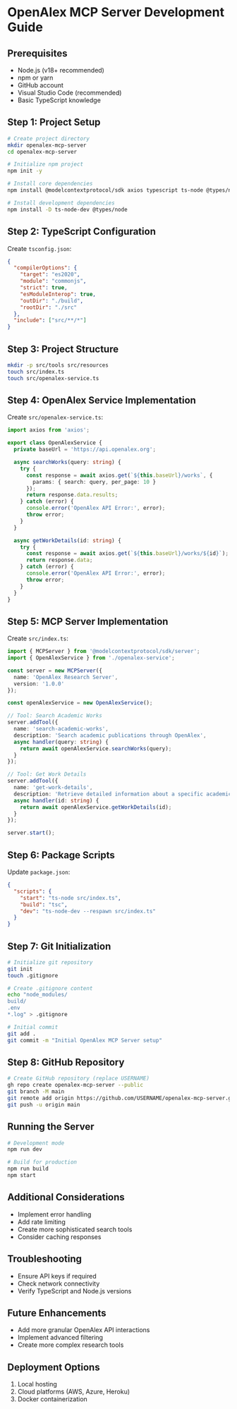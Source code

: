 # OpenAlex MCP Server Development Guide

## Prerequisites
- Node.js (v18+ recommended)
- npm or yarn
- GitHub account
- Visual Studio Code (recommended)
- Basic TypeScript knowledge

## Step 1: Project Setup
```bash
# Create project directory
mkdir openalex-mcp-server
cd openalex-mcp-server

# Initialize npm project
npm init -y

# Install core dependencies
npm install @modelcontextprotocol/sdk axios typescript ts-node @types/node

# Install development dependencies
npm install -D ts-node-dev @types/node
```

## Step 2: TypeScript Configuration
Create `tsconfig.json`:
```json
{
  "compilerOptions": {
    "target": "es2020",
    "module": "commonjs",
    "strict": true,
    "esModuleInterop": true,
    "outDir": "./build",
    "rootDir": "./src"
  },
  "include": ["src/**/*"]
}
```

## Step 3: Project Structure
```bash
mkdir -p src/tools src/resources
touch src/index.ts
touch src/openalex-service.ts
```

## Step 4: OpenAlex Service Implementation
Create `src/openalex-service.ts`:
```typescript
import axios from 'axios';

export class OpenAlexService {
  private baseUrl = 'https://api.openalex.org';

  async searchWorks(query: string) {
    try {
      const response = await axios.get(`${this.baseUrl}/works`, { 
        params: { search: query, per_page: 10 } 
      });
      return response.data.results;
    } catch (error) {
      console.error('OpenAlex API Error:', error);
      throw error;
    }
  }

  async getWorkDetails(id: string) {
    try {
      const response = await axios.get(`${this.baseUrl}/works/${id}`);
      return response.data;
    } catch (error) {
      console.error('OpenAlex API Error:', error);
      throw error;
    }
  }
}
```

## Step 5: MCP Server Implementation
Create `src/index.ts`:
```typescript
import { MCPServer } from '@modelcontextprotocol/sdk/server';
import { OpenAlexService } from './openalex-service';

const server = new MCPServer({
  name: 'OpenAlex Research Server',
  version: '1.0.0'
});

const openAlexService = new OpenAlexService();

// Tool: Search Academic Works
server.addTool({
  name: 'search-academic-works',
  description: 'Search academic publications through OpenAlex',
  async handler(query: string) {
    return await openAlexService.searchWorks(query);
  }
});

// Tool: Get Work Details
server.addTool({
  name: 'get-work-details',
  description: 'Retrieve detailed information about a specific academic work',
  async handler(id: string) {
    return await openAlexService.getWorkDetails(id);
  }
});

server.start();
```

## Step 6: Package Scripts
Update `package.json`:
```json
{
  "scripts": {
    "start": "ts-node src/index.ts",
    "build": "tsc",
    "dev": "ts-node-dev --respawn src/index.ts"
  }
}
```

## Step 7: Git Initialization
```bash
# Initialize git repository
git init
touch .gitignore

# Create .gitignore content
echo "node_modules/
build/
.env
*.log" > .gitignore

# Initial commit
git add .
git commit -m "Initial OpenAlex MCP Server setup"
```

## Step 8: GitHub Repository
```bash
# Create GitHub repository (replace USERNAME)
gh repo create openalex-mcp-server --public
git branch -M main
git remote add origin https://github.com/USERNAME/openalex-mcp-server.git
git push -u origin main
```

## Running the Server
```bash
# Development mode
npm run dev

# Build for production
npm run build
npm start
```

## Additional Considerations
- Implement error handling
- Add rate limiting
- Create more sophisticated search tools
- Consider caching responses

## Troubleshooting
- Ensure API keys if required
- Check network connectivity
- Verify TypeScript and Node.js versions

## Future Enhancements
- Add more granular OpenAlex API interactions
- Implement advanced filtering
- Create more complex research tools

## Deployment Options
1. Local hosting
2. Cloud platforms (AWS, Azure, Heroku)
3. Docker containerization
